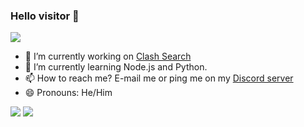 ### Hello visitor 👋

![](https://komarev.com/ghpvc/?username=CoderSupriyo&color=blue)


- 🔭 I’m currently working on <a href="https://clashsearch.vercel.app">Clash Search</a>
- 🌱 I’m currently learning Node.js  and Python.
- 📫 How to reach me? E-mail me or ping me on my <A href="https://discord.gg/JahbJww">Discord server</a> 
- 😄 Pronouns: He/Him


<img src="https://github-readme-stats.vercel.app/api?username=CoderSupriyo&show_icons=true&hide=prs,issues">
<img src="https://github-readme-stats.vercel.app/api/top-langs/?username=CoderSupriyo">

